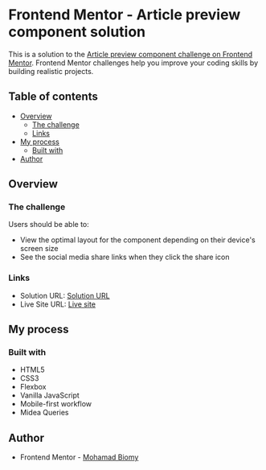 # Frontend Mentor - Article preview component solution

This is a solution to the [Article preview component challenge on Frontend Mentor](https://www.frontendmentor.io/challenges/article-preview-component-dYBN_pYFT). Frontend Mentor challenges help you improve your coding skills by building realistic projects.

## Table of contents

- [Overview](#overview)
  - [The challenge](#the-challenge)
  - [Links](#links)
- [My process](#my-process)
  - [Built with](#built-with)
- [Author](#author)

## Overview

### The challenge

Users should be able to:

- View the optimal layout for the component depending on their device's screen size
- See the social media share links when they click the share icon

### Links

- Solution URL: [Solution URL](https://www.frontendmentor.io/solutions/article-preview-solution-NQv1ZnvWVy)
- Live Site URL: [Live site](https://mohamadbiomy.github.io/Article-preview/)

## My process

### Built with

- HTML5
- CSS3
- Flexbox
- Vanilla JavaScript
- Mobile-first workflow
- Midea Queries

## Author

- Frontend Mentor - [Mohamad Biomy](https://www.frontendmentor.io/profile/MohamadBiomy)

